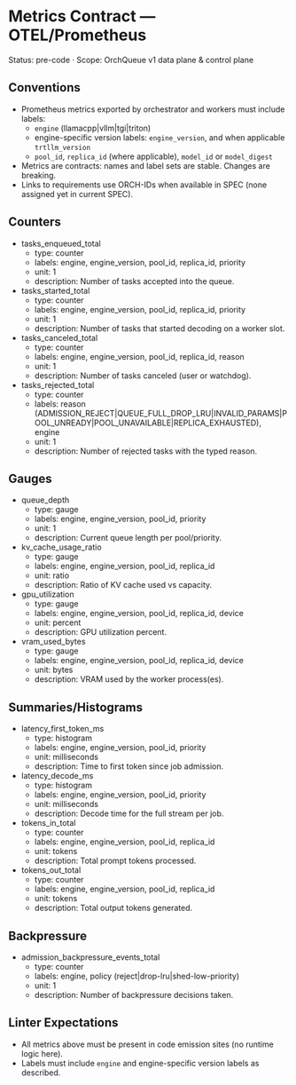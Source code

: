 # Metrics Contract — OTEL/Prometheus

Status: pre-code · Scope: OrchQueue v1 data plane & control plane

## Conventions

- Prometheus metrics exported by orchestrator and workers must include labels:
  - `engine` (llamacpp|vllm|tgi|triton)
  - engine-specific version labels: `engine_version`, and when applicable `trtllm_version`
  - `pool_id`, `replica_id` (where applicable), `model_id` or `model_digest`
- Metrics are contracts: names and label sets are stable. Changes are breaking.
- Links to requirements use ORCH-IDs when available in SPEC (none assigned yet in current SPEC).

## Counters

- tasks_enqueued_total
  - type: counter
  - labels: engine, engine_version, pool_id, replica_id, priority
  - unit: 1
  - description: Number of tasks accepted into the queue.
- tasks_started_total
  - type: counter
  - labels: engine, engine_version, pool_id, replica_id, priority
  - unit: 1
  - description: Number of tasks that started decoding on a worker slot.
- tasks_canceled_total
  - type: counter
  - labels: engine, engine_version, pool_id, replica_id, reason
  - unit: 1
  - description: Number of tasks canceled (user or watchdog). 
- tasks_rejected_total
  - type: counter
  - labels: reason (ADMISSION_REJECT|QUEUE_FULL_DROP_LRU|INVALID_PARAMS|POOL_UNREADY|POOL_UNAVAILABLE|REPLICA_EXHAUSTED), engine
  - unit: 1
  - description: Number of rejected tasks with the typed reason.

## Gauges

- queue_depth
  - type: gauge
  - labels: engine, engine_version, pool_id, priority
  - unit: 1
  - description: Current queue length per pool/priority.
- kv_cache_usage_ratio
  - type: gauge
  - labels: engine, engine_version, pool_id, replica_id
  - unit: ratio
  - description: Ratio of KV cache used vs capacity.
- gpu_utilization
  - type: gauge
  - labels: engine, engine_version, pool_id, replica_id, device
  - unit: percent
  - description: GPU utilization percent.
- vram_used_bytes
  - type: gauge
  - labels: engine, engine_version, pool_id, replica_id, device
  - unit: bytes
  - description: VRAM used by the worker process(es).

## Summaries/Histograms

- latency_first_token_ms
  - type: histogram
  - labels: engine, engine_version, pool_id, priority
  - unit: milliseconds
  - description: Time to first token since job admission.
- latency_decode_ms
  - type: histogram
  - labels: engine, engine_version, pool_id, priority
  - unit: milliseconds
  - description: Decode time for the full stream per job.
- tokens_in_total
  - type: counter
  - labels: engine, engine_version, pool_id, replica_id
  - unit: tokens
  - description: Total prompt tokens processed.
- tokens_out_total
  - type: counter
  - labels: engine, engine_version, pool_id, replica_id
  - unit: tokens
  - description: Total output tokens generated.

## Backpressure

- admission_backpressure_events_total
  - type: counter
  - labels: engine, policy (reject|drop-lru|shed-low-priority)
  - unit: 1
  - description: Number of backpressure decisions taken.

## Linter Expectations

- All metrics above must be present in code emission sites (no runtime logic here).
- Labels must include `engine` and engine-specific version labels as described.
